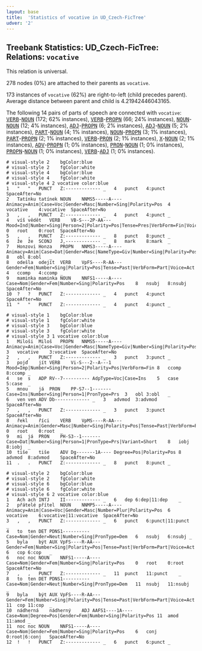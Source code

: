```yaml
---
layout: base
title:  'Statistics of vocative in UD_Czech-FicTree'
udver: '2'
---
```


## Treebank Statistics: UD_Czech-FicTree: Relations: `vocative`

This relation is universal.

278 nodes (0%) are attached to their parents as `vocative`.

173 instances of `vocative` (62%) are right-to-left (child precedes parent).
Average distance between parent and child is 4.21942446043165.

The following 14 pairs of parts of speech are connected with `vocative`: <tt><a href="cs_fictree-pos-VERB.html">VERB</a></tt>-<tt><a href="cs_fictree-pos-NOUN.html">NOUN</a></tt> (172; 62% instances), <tt><a href="cs_fictree-pos-VERB.html">VERB</a></tt>-<tt><a href="cs_fictree-pos-PROPN.html">PROPN</a></tt> (66; 24% instances), <tt><a href="cs_fictree-pos-NOUN.html">NOUN</a></tt>-<tt><a href="cs_fictree-pos-NOUN.html">NOUN</a></tt> (12; 4% instances), <tt><a href="cs_fictree-pos-ADJ.html">ADJ</a></tt>-<tt><a href="cs_fictree-pos-PROPN.html">PROPN</a></tt> (6; 2% instances), <tt><a href="cs_fictree-pos-ADJ.html">ADJ</a></tt>-<tt><a href="cs_fictree-pos-NOUN.html">NOUN</a></tt> (5; 2% instances), <tt><a href="cs_fictree-pos-PART.html">PART</a></tt>-<tt><a href="cs_fictree-pos-NOUN.html">NOUN</a></tt> (4; 1% instances), <tt><a href="cs_fictree-pos-NOUN.html">NOUN</a></tt>-<tt><a href="cs_fictree-pos-PROPN.html">PROPN</a></tt> (3; 1% instances), <tt><a href="cs_fictree-pos-PART.html">PART</a></tt>-<tt><a href="cs_fictree-pos-PROPN.html">PROPN</a></tt> (2; 1% instances), <tt><a href="cs_fictree-pos-VERB.html">VERB</a></tt>-<tt><a href="cs_fictree-pos-PRON.html">PRON</a></tt> (2; 1% instances), <tt><a href="cs_fictree-pos-X.html">X</a></tt>-<tt><a href="cs_fictree-pos-NOUN.html">NOUN</a></tt> (2; 1% instances), <tt><a href="cs_fictree-pos-ADV.html">ADV</a></tt>-<tt><a href="cs_fictree-pos-PROPN.html">PROPN</a></tt> (1; 0% instances), <tt><a href="cs_fictree-pos-PRON.html">PRON</a></tt>-<tt><a href="cs_fictree-pos-NOUN.html">NOUN</a></tt> (1; 0% instances), <tt><a href="cs_fictree-pos-PROPN.html">PROPN</a></tt>-<tt><a href="cs_fictree-pos-NOUN.html">NOUN</a></tt> (1; 0% instances), <tt><a href="cs_fictree-pos-VERB.html">VERB</a></tt>-<tt><a href="cs_fictree-pos-ADJ.html">ADJ</a></tt> (1; 0% instances).


~~~ conllu
# visual-style 2	bgColor:blue
# visual-style 2	fgColor:white
# visual-style 4	bgColor:blue
# visual-style 4	fgColor:white
# visual-style 4 2 vocative	color:blue
1	"	"	PUNCT	Z:-------------	_	4	punct	4:punct	SpaceAfter=No
2	Tatínku	tatínek	NOUN	NNMS5-----A----	Animacy=Anim|Case=Voc|Gender=Masc|Number=Sing|Polarity=Pos	4	vocative	4:vocative	SpaceAfter=No
3	,	,	PUNCT	Z:-------------	_	4	punct	4:punct	_
4	víš	vědět	VERB	VB-S---2P-AA---	Mood=Ind|Number=Sing|Person=2|Polarity=Pos|Tense=Pres|VerbForm=Fin|Voice=Act	0	root	0:root	SpaceAfter=No
5	,	,	PUNCT	Z:-------------	_	8	punct	8:punct	_
6	že	že	SCONJ	J,-------------	_	8	mark	8:mark	_
7	Honzovi	Honza	PROPN	NNMS3-----A----	Animacy=Anim|Case=Dat|Gender=Masc|NameType=Giv|Number=Sing|Polarity=Pos	8	obl	8:obl	_
8	odešla	odejít	VERB	VpFS----R-AA---	Gender=Fem|Number=Sing|Polarity=Pos|Tense=Past|VerbForm=Part|Voice=Act	4	ccomp	4:ccomp	_
9	maminka	maminka	NOUN	NNFS1-----A----	Case=Nom|Gender=Fem|Number=Sing|Polarity=Pos	8	nsubj	8:nsubj	SpaceAfter=No
10	?	?	PUNCT	Z:-------------	_	4	punct	4:punct	SpaceAfter=No
11	"	"	PUNCT	Z:-------------	_	4	punct	4:punct	_

~~~


~~~ conllu
# visual-style 1	bgColor:blue
# visual-style 1	fgColor:white
# visual-style 3	bgColor:blue
# visual-style 3	fgColor:white
# visual-style 3 1 vocative	color:blue
1	Miloši	Miloš	PROPN	NNMS5-----A----	Animacy=Anim|Case=Voc|Gender=Masc|NameType=Giv|Number=Sing|Polarity=Pos	3	vocative	3:vocative	SpaceAfter=No
2	,	,	PUNCT	Z:-------------	_	3	punct	3:punct	_
3	pojď	jít	VERB	Vi-S---2--A---1	Mood=Imp|Number=Sing|Person=2|Polarity=Pos|VerbForm=Fin	8	ccomp	8:ccomp	_
4	se	s	ADP	RV--7----------	AdpType=Voc|Case=Ins	5	case	5:case	_
5	mnou	já	PRON	PP-S7--1-------	Case=Ins|Number=Sing|Person=1|PronType=Prs	3	obl	3:obl	_
6	ven	ven	ADV	Db-------------	_	3	advmod	3:advmod	SpaceAfter=No
7	,	,	PUNCT	Z:-------------	_	3	punct	3:punct	SpaceAfter=No
8	řekl	říci	VERB	VpMS----R-AA---	Animacy=Anim|Gender=Masc|Number=Sing|Polarity=Pos|Tense=Past|VerbForm=Part|Voice=Act	0	root	0:root	_
9	mi	já	PRON	PH-S3--1-------	Case=Dat|Number=Sing|Person=1|PronType=Prs|Variant=Short	8	iobj	8:iobj	_
10	tiše	tiše	ADV	Dg-------1A----	Degree=Pos|Polarity=Pos	8	advmod	8:advmod	SpaceAfter=No
11	.	.	PUNCT	Z:-------------	_	8	punct	8:punct	_

~~~


~~~ conllu
# visual-style 2	bgColor:blue
# visual-style 2	fgColor:white
# visual-style 6	bgColor:blue
# visual-style 6	fgColor:white
# visual-style 6 2 vocative	color:blue
1	Ach	ach	INTJ	II-------------	_	6	dep	6:dep|11:dep	_
2	přátelé	přítel	NOUN	NNMP5-----A----	Animacy=Anim|Case=Voc|Gender=Masc|Number=Plur|Polarity=Pos	6	vocative	6:vocative|11:vocative	SpaceAfter=No
3	,	,	PUNCT	Z:-------------	_	6	punct	6:punct|11:punct	_
4	to	ten	DET	PDNS1----------	Case=Nom|Gender=Neut|Number=Sing|PronType=Dem	6	nsubj	6:nsubj	_
5	byla	být	AUX	VpFS----R-AA---	Gender=Fem|Number=Sing|Polarity=Pos|Tense=Past|VerbForm=Part|Voice=Act	6	cop	6:cop	_
6	noc	noc	NOUN	NNFS1-----A----	Case=Nom|Gender=Fem|Number=Sing|Polarity=Pos	0	root	0:root	SpaceAfter=No
7	,	,	PUNCT	Z:-------------	_	11	punct	11:punct	_
8	to	ten	DET	PDNS1----------	Case=Nom|Gender=Neut|Number=Sing|PronType=Dem	11	nsubj	11:nsubj	_
9	byla	být	AUX	VpFS----R-AA---	Gender=Fem|Number=Sing|Polarity=Pos|Tense=Past|VerbForm=Part|Voice=Act	11	cop	11:cop	_
10	nádherná	nádherný	ADJ	AAFS1----1A----	Case=Nom|Degree=Pos|Gender=Fem|Number=Sing|Polarity=Pos	11	amod	11:amod	_
11	noc	noc	NOUN	NNFS1-----A----	Case=Nom|Gender=Fem|Number=Sing|Polarity=Pos	6	conj	0:root|6:conj	SpaceAfter=No
12	!	!	PUNCT	Z:-------------	_	6	punct	6:punct	_

~~~


